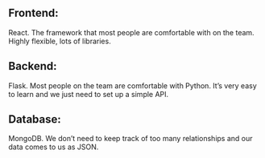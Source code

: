 ## Frontend: 

React. The framework that most people are comfortable with on the team. Highly flexible, lots of libraries.

## Backend: 

Flask. Most people on the team are comfortable with Python. It’s very easy to learn and we just need to set up a simple API.

## Database: 

MongoDB. We don’t need to keep track of too many relationships and our data comes to us as JSON.
